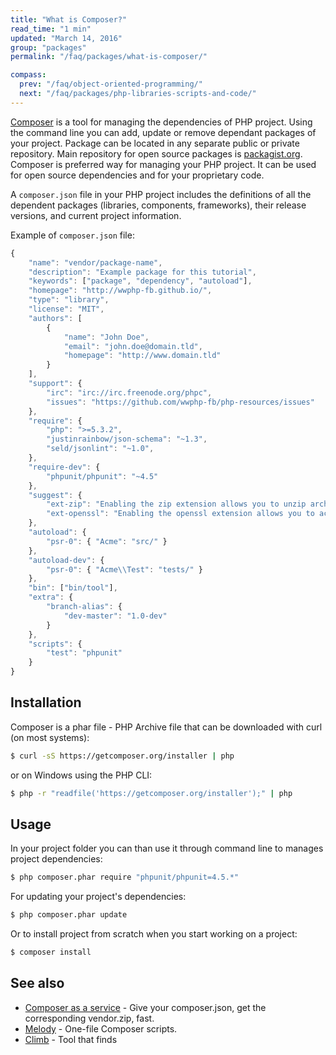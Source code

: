 ```yaml
---
title: "What is Composer?"
read_time: "1 min"
updated: "March 14, 2016"
group: "packages"
permalink: "/faq/packages/what-is-composer/"

compass:
  prev: "/faq/object-oriented-programming/"
  next: "/faq/packages/php-libraries-scripts-and-code/"
---
```


[Composer](https://getcomposer.org) is a tool for managing the dependencies of PHP
project. Using the command line you can add, update or remove dependant packages
of your project. Package can be located in any separate public or private repository.
Main repository for open source packages is [packagist.org](https://packagist.org).
Composer is preferred way for managing your PHP project. It can be used for open
source dependencies and for your proprietary code.

A `composer.json` file in your PHP project includes the definitions of all the
dependent packages (libraries, components, frameworks), their release versions,
and current project information.

Example of `composer.json` file:

```javascript
{
    "name": "vendor/package-name",
    "description": "Example package for this tutorial",
    "keywords": ["package", "dependency", "autoload"],
    "homepage": "http://wwphp-fb.github.io/",
    "type": "library",
    "license": "MIT",
    "authors": [
        {
            "name": "John Doe",
            "email": "john.doe@domain.tld",
            "homepage": "http://www.domain.tld"
        }
    ],
    "support": {
        "irc": "irc://irc.freenode.org/phpc",
        "issues": "https://github.com/wwphp-fb/php-resources/issues"
    },
    "require": {
        "php": ">=5.3.2",
        "justinrainbow/json-schema": "~1.3",
        "seld/jsonlint": "~1.0",
    },
    "require-dev": {
        "phpunit/phpunit": "~4.5"
    },
    "suggest": {
        "ext-zip": "Enabling the zip extension allows you to unzip archives, and allows gzip compression of all internet traffic",
        "ext-openssl": "Enabling the openssl extension allows you to access https URLs for repositories and packages"
    },
    "autoload": {
        "psr-0": { "Acme": "src/" }
    },
    "autoload-dev": {
        "psr-0": { "Acme\\Test": "tests/" }
    },
    "bin": ["bin/tool"],
    "extra": {
        "branch-alias": {
            "dev-master": "1.0-dev"
        }
    },
    "scripts": {
        "test": "phpunit"
    }
}
```

## Installation

Composer is a phar file - PHP Archive file that can be downloaded with curl (on
most systems):

```bash
$ curl -sS https://getcomposer.org/installer | php
```

or on Windows using the PHP CLI:

```bash
$ php -r "readfile('https://getcomposer.org/installer');" | php
```

## Usage

In your project folder you can than use it through command line to manages project
dependencies:

```bash
$ php composer.phar require "phpunit/phpunit=4.5.*"
```

For updating your project's dependencies:

```bash
$ php composer.phar update
```

Or to install project from scratch when you start working on a project:

```bash
$ composer install
```

## See also

* [Composer as a service](http://composer.borreli.com/) - Give your composer.json, get the corresponding vendor.zip, fast.
* [Melody](http://melody.sensiolabs.org/) - One-file Composer scripts.
* [Climb](https://github.com/vinkla/climb) - Tool that finds
